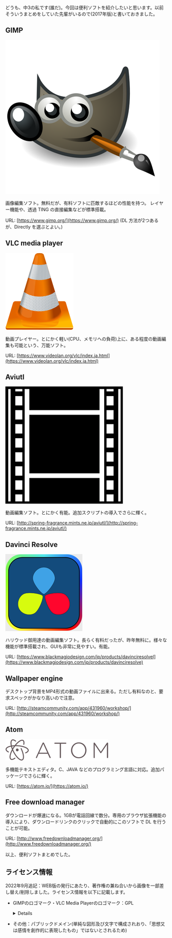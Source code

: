 どうも、中3の私です(誰だ)。今回は便利ソフトを紹介したいと思います。以前そういうまとめをしていた先輩がいるので(2017年版)と書いておきました。

## GIMP

![](gimp.png)

画像編集ソフト。無料だが、有料ソフトに匹敵するほどの性能を持つ。 レイヤー機能や、透過 TING の直接編集などが標準搭載。

URL: [https://www.gimp.org/](https://www.gimp.org/) (DL 方法が2つあるが、Directly を選ぶとよい。)

## VLC media player

![](vlc.png)

動画プレイヤー。とにかく軽い(CPU、メモリへの負荷)上に、ある程度の動画編集も可能という、万能ソフト。

URL: [https://www.videolan.org/vlc/index.ja.html](https://www.videolan.org/vlc/index.ja.html)

## Aviutl

![](aviutl.png)

動画編集ソフト。とにかく有能。追加スクリプトの導入でさらに輝く。

URL: [http://spring-fragrance.mints.ne.jp/aviutl/](http://spring-fragrance.mints.ne.jp/aviutl/)

## Davinci Resolve

![](davinci.png)

ハリウッド御用達の動画編集ソフト。長らく有料だったが、昨年無料に。様々な機能が標準搭載され、GUIも非常に見やすい。有能。

URL: [https://www.blackmagiodesign.com/jp/products/davinciresolvel](https://www.blackmagiodesign.com/jp/products/davinciresolve)

## Wallpaper engine

デスクトップ背景をMP4形式の動画ファイルに出来る。ただし有料なのと、要求スペックがかなり高いので注意。

URL: [http://steamcommunity.com/app/431960/workshop/](http://steamcommunity.com/app/431960/workshop/)

## Atom

![](atom.png)

多機能テキストエディタ。C、JAVA などのプログラミング言語に対応。追加パッケージでさらに輝く。

URL: [https://atom.io/](https://atom.io/)

## Free download manager

ダウンロードが爆速になる。1GBが電話回線で数分。専用のブラウザ拡張機能の導入により、ダウンロードリンクのクリックで自動的にこのソフトで DL を行うことが可能。

URL: [http://www.freedownloadmanager.org/](http://www.freedownloadmanager.org/)

以上、便利ソフトまとめでした。

## ライセンス情報

2022年9月追記：WEB版の発行にあたり、著作権の兼ね合いから画像を一部差し替え/削除しました。ライセンス情報を以下に記載します。

* GIMPのロゴマーク・VLC Media Playerのロゴマーク：GPL
    <details>This work is free software; you can redistribute it and/or modify it under the terms of the GNU General Public License as published by the Free Software Foundation; either version 2 of the License, or any later version. This work is distributed in the hope that it will be useful, but without any warranty; without even the implied warranty of merchantability or fitness for a particular purpose. See version 2 and version 3 of the GNU General Public License for more details.</details>

* その他：パブリックドメイン(単純な図形及び文字で構成されおり、「思想又は感情を創作的に表現したもの」ではないとされるため)